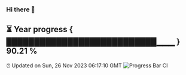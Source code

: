 ### Hi there 👋
⏳ Year progress { ███████████████████████████▁▁▁ } 90.21 %
---
⏰ Updated on Sun, 26 Nov 2023 06:17:10 GMT
![Progress Bar CI](https://github.com/liununu/liununu/workflows/Progress%20Bar%20CI/badge.svg)

